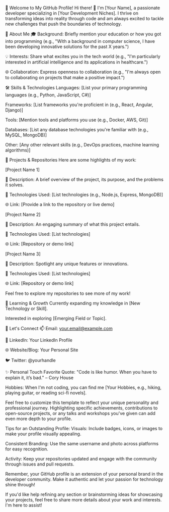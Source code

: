 🌟 Welcome to My GitHub Profile!
Hi there! 👋
I'm [Your Name], a passionate developer specializing in [Your Development Niches]. I thrive on transforming ideas into reality through code and am always excited to tackle new challenges that push the boundaries of technology.

🚀 About Me
🎓 Background: Briefly mention your education or how you got into programming (e.g., "With a background in computer science, I have been developing innovative solutions for the past X years.")

💡 Interests: Share what excites you in the tech world (e.g., "I'm particularly interested in artificial intelligence and its applications in healthcare.")

🌐 Collaboration: Express openness to collaboration (e.g., "I'm always open to collaborating on projects that make a positive impact.")

🛠️ Skills & Technologies
Languages: [List your primary programming languages (e.g., Python, JavaScript, C#)]

Frameworks: [List frameworks you're proficient in (e.g., React, Angular, Django)]

Tools: [Mention tools and platforms you use (e.g., Docker, AWS, Git)]

Databases: [List any database technologies you're familiar with (e.g., MySQL, MongoDB)]

Other: [Any other relevant skills (e.g., DevOps practices, machine learning algorithms)]

🔭 Projects & Repositories
Here are some highlights of my work:

[Project Name 1]

🚩 Description: A brief overview of the project, its purpose, and the problems it solves.

🔧 Technologies Used: [List technologies (e.g., Node.js, Express, MongoDB)]

🌐 Link: [Provide a link to the repository or live demo]

[Project Name 2]

🚩 Description: An engaging summary of what this project entails.

🔧 Technologies Used: [List technologies]

🌐 Link: [Repository or demo link]

[Project Name 3]

🚩 Description: Spotlight any unique features or innovations.

🔧 Technologies Used: [List technologies]

🌐 Link: [Repository or demo link]

Feel free to explore my repositories to see more of my work!

🌱 Learning & Growth
Currently expanding my knowledge in [New Technology or Skill].

Interested in exploring [Emerging Field or Topic].

💬 Let's Connect
📫 Email: your.email@example.com

💼 LinkedIn: Your LinkedIn Profile

🌐 Website/Blog: Your Personal Site

🐦 Twitter: @yourhandle

✨ Personal Touch
Favorite Quote: "Code is like humor. When you have to explain it, it’s bad." – Cory House

Hobbies: When I'm not coding, you can find me [Your Hobbies, e.g., hiking, playing guitar, or reading sci-fi novels].

Feel free to customize this template to reflect your unique personality and professional journey. Highlighting specific achievements, contributions to open-source projects, or any talks and workshops you've given can add even more depth to your profile.

Tips for an Outstanding Profile:
Visuals: Include badges, icons, or images to make your profile visually appealing.

Consistent Branding: Use the same username and photo across platforms for easy recognition.

Activity: Keep your repositories updated and engage with the community through issues and pull requests.

Remember, your GitHub profile is an extension of your personal brand in the developer community. Make it authentic and let your passion for technology shine through!

If you'd like help refining any section or brainstorming ideas for showcasing your projects, feel free to share more details about your work and interests. I'm here to assist!

